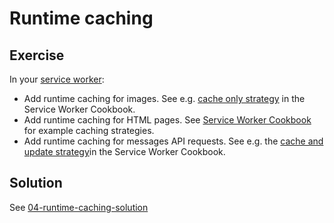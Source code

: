 # Runtime caching

## Exercise

In your [service worker](src/service-worker.js):

- Add runtime caching for images. See e.g. [cache only strategy](https://serviceworke.rs/strategy-cache-only.html) in the Service Worker Cookbook.
- Add runtime caching for HTML pages. See [Service Worker Cookbook](https://serviceworke.rs/) for example caching strategies.
- Add runtime caching for messages API requests. See e.g. the [cache and update strategy](https://serviceworke.rs/strategy-cache-and-update.html)in the Service Worker Cookbook.

## Solution

See [04-runtime-caching-solution](https://github.com/voorhoede/pwa-masterclass-6-7-2018/tree/04-runtime-caching-solution)
